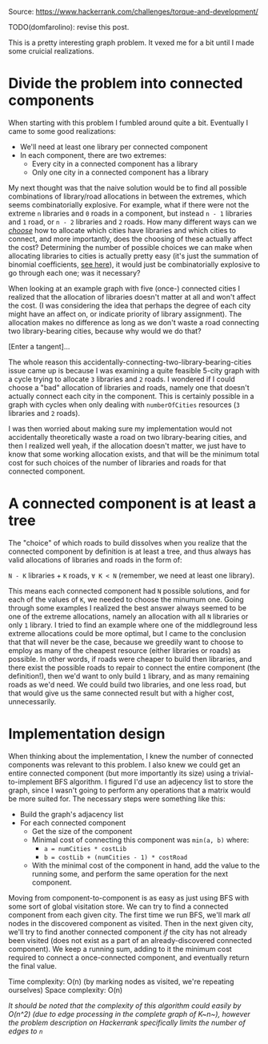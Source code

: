 Source: https://www.hackerrank.com/challenges/torque-and-development/

TODO(domfarolino): revise this post.

This is a pretty interesting graph problem. It vexed me for a bit until I made some cruicial realizations.

# Divide the problem into connected components

When starting with this problem I fumbled around quite a bit. Eventually I came to some good realizations:

 - We'll need at least one library per connected component
 - In each component, there are two extremes:
   - Every city in a connected component has a library
   - Only one city in a connected component has a library

My next thought was that the naive solution would be to find all possible combinations of library/road
allocations in between the extremes, which seems combinatorially explosive. For example, what if there
were not the extreme `n` libraries and `0` roads in a component, but instead `n - 1` libraries and `1`
road, or `n - 2` libraries and `2` roads. How many different ways can we
[*choose*](https://en.wikipedia.org/wiki/Binomial_coefficient) how to allocate which cities have libraries
and which cities to connect, and more importantly, does the choosing of these actually affect the cost?
Determining the number of possible choices we can make when allocating libraries to cities is actually pretty
easy (it's just the summation of binomial coefficients, [see here](https://math.stackexchange.com/questions/519832/)),
it would just be combinatorially explosive to go through each one; was it necessary?

When looking at an example graph with five (once-) connected cities I realized that the allocation of libraries
doesn't matter at all and won't affect the cost. (I was considering the idea that perhaps the degree of each city
might have an affect on, or indicate priority of library assignment). The allocation makes no difference as long
as we don't waste a road connecting two library-bearing cities, because why would we do that?

[Enter a tangent]...

The whole reason this accidentally-connecting-two-library-bearing-cities issue came up is because I was examining a
quite feasible 5-city graph with a cycle trying to allocate `3` libraries and `2` roads. I wondered if I could choose
a "bad" allocation of libraries and roads, namely one that doesn't actually connect each city in the component. This is
certainly possible in a graph with cycles when only dealing with `numberOfCities` resources (`3` libraries and `2` roads).

I was then worried about making sure my implementation would not accidentally theoretically waste a road on two
library-bearing cities, and then I realized well yeah, if the allocation doesn't matter, we just have to know that
some working allocation exists, and that will be the minimum total cost for such choices of the number of libraries
and roads for that connected component.

# A connected component is at least a tree

The "choice" of which roads to build dissolves when you realize that the connected component by definition is at least a
tree, and thus always has valid allocations of libraries and roads in the form of:

`N - K` libraries + `K` roads, `∀ K < N` (remember, we need at least one library).

This means each connected component had `N` possible solutions, and for each of the values of `K`, we needed to choose the
minumum one. Going through some examples I realized the best answer always seemed to be one of the extreme allocations, namely
an allocation with all `N` libraries or only `1` library. I tried to find an example where one of the middleground less
extreme allocations could be more optimal, but I came to the conclusion that that will never be the case, because we greedily
want to choose to employ as many of the cheapest resource (either libraries or roads) as possible. In other words, if roads were
cheaper to build then libraries, and there exist the possible roads to repair to connect the entire component (the definition!),
then we'd want to only build `1` library, and as many remaining roads as we'd need. We could build two libraries, and one less
road, but that would give us the same connected result but with a higher cost, unnecessarily.

# Implementation design

When thinking about the implementation, I knew the number of connected components was relevant to this problem. I also knew
we could get an entire connected component (but more importantly its size) using a trivial-to-implement BFS algorithm. I figured
I'd use an adjecency list to store the graph, since I wasn't going to perform any operations that a matrix would be more suited
for. The necessary steps were something like this:

 - Build the graph's adjacency list
 - For each connected component
   - Get the size of the component
   - Minimal cost of connecting this component was `min(a, b)` where:
     - `a = numCities * costLib`
     - `b = costLib + (numCities - 1) * costRoad`
   - With the minimal cost of the component in hand, add the value to the running some, and perform the same operation for the next component.

Moving from component-to-component is as easy as just using BFS with some sort of global visitation store.
We can try to find a connected component from each given city. The first time we run BFS, we'll mark *all* nodes in
the discovered component as visited. Then in the next given city, we'll try to find another connected component *if*
the city has not already been visited (does not exist as a part of an already-discovered connected component). We keep
a running sum, adding to it the minimum cost required to connect a once-connected component, and eventually return the
final value.

Time complexity: O(n) (by marking nodes as visited, we're repeating ourselves)
Space complexity: O(n)

*It should be noted that the complexity of this algorithm could easily by O(n^2) (due to edge processing in the complete
graph of K~n~), however the problem description on Hackerrank specifically limits the number of edges to `n`*
